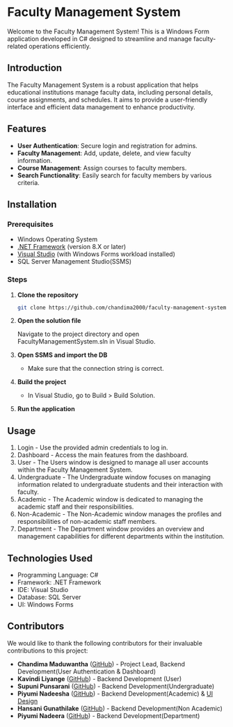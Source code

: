 # Faculty Management System

Welcome to the Faculty Management System! This is a Windows Form application developed in C# designed to streamline and manage faculty-related operations efficiently.

## Introduction

The Faculty Management System is a robust application that helps educational institutions manage faculty data, including personal details, course assignments, and schedules. It aims to provide a user-friendly interface and efficient data management to enhance productivity.

## Features

- **User Authentication**: Secure login and registration for admins.
- **Faculty Management**: Add, update, delete, and view faculty information.
- **Course Management**: Assign courses to faculty members.
- **Search Functionality**: Easily search for faculty members by various criteria.

## Installation

### Prerequisites

- Windows Operating System
- [.NET Framework](https://dotnet.microsoft.com/download/dotnet-framework) (version 8.X or later)
- [Visual Studio](https://visualstudio.microsoft.com/) (with Windows Forms workload installed)
- SQL Server Management Studio(SSMS)

### Steps

1. **Clone the repository**
   ```bash
   git clone https://github.com/chandima2000/faculty-management-system-c-sharp-winform-sql-app.git
2. **Open the solution file**

   Navigate to the project directory and open FacultyManagementSystem.sln in Visual Studio.
3. **Open SSMS and import the DB**
   - Make sure that the connection string is correct.
3. **Build the project**
   - In Visual Studio, go to Build > Build Solution.
4. **Run the application**

## Usage
1. Login - Use the provided admin credentials to log in.
2. Dashboard - Access the main features from the dashboard.
3. User - The Users window is designed to manage all user accounts within the Faculty Management System.
4. Undergraduate - The Undergraduate window focuses on managing information related to undergraduate students and their interaction with faculty.
5. Academic - The Academic window is dedicated to managing the academic staff and their responsibilities.
6. Non-Academic - The Non-Academic window manages the profiles and responsibilities of non-academic staff members.
7. Department - The Department window provides an overview and management capabilities for different departments within the institution.

## Technologies Used
- Programming Language: C#
- Framework: .NET Framework
- IDE: Visual Studio
- Database: SQL Server
- UI: Windows Forms

## Contributors
We would like to thank the following contributors for their invaluable contributions to this project:
- **Chandima Maduwantha** ([GitHub](https://github.com/chandima2000)) - Project Lead, Backend Development(User Authentication & Dashboard)
- **Kavindi Liyange**  ([GitHub](https://github.com/Kaviii8)) - Backend Development (User)
- **Supuni Punsarani** ([GitHub](https://github.com/Supuni-Punsarani)) - Backend Development(Undergraduate)
- **Piyumi Nadeesha** ([GitHub](https://github.com/piyuminadee)) - Backend Development(Academic) & <a href = "https://www.figma.com/design/hAehlSCH2ORLE13hp7CoHU/Faculty-Management-System?node-id=0-1&t=jZnaTbvIrrhSG6nf-1">UI Design </a>
- **Hansani Gunathilake** ([GitHub](https://github.com/Gunathi)) - Backend Development(Non Academic)
- **Piyumi Nadeera** ([GitHub](https://github.com/PiyumiNadeera)) - Backend Development(Department)
